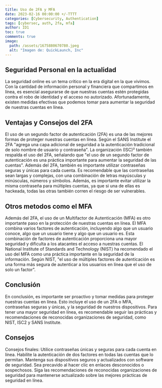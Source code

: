 ```yaml
---
title: Uso de 2FA y MFA
date: 2023-02-16 00:00:00 +/-TTTT
categories: [Cybersecurity, Authentication]
tags: [cybersec, auth, 2fa, mfa]
author: ID1
toc: true
comments: true
image:
  path: /assets/1675880670780.jpeg
  alt: "Imagen de: QuickLaunch, Inc"
---
```


<script async src="https://pagead2.googlesyndication.com/pagead/js/adsbygoogle.js?client=ca-pub-1924301613884130"
     crossorigin="anonymous"></script>

## Seguridad Personal en la actualidad

La seguridad online es un tema crítico en la era digital en la que vivimos. Con la cantidad de información personal y financiera que compartimos en línea, es esencial asegurarse de que nuestras cuentas estén protegidas contra el robo de identidad y el acceso no autorizado. Afortunadamente, existen medidas efectivas que podemos tomar para aumentar la seguridad de nuestras cuentas en línea.

## Ventajas y Consejos del 2FA

El uso de un segundo factor de autenticación (2FA) es una de las mejores formas de proteger nuestras cuentas en línea. Según el SANS Institute el 2FA "agrega una capa adicional de seguridad a la autenticación tradicional de solo nombre de usuario y contraseña".
La organización (ISC)² también respalda el uso del 2FA, señalando que "el uso de un segundo factor de autenticación es una práctica importante para aumentar la seguridad de las cuentas".
Además del 2FA, también es importante utilizar contraseñas seguras y únicas para cada cuenta. Es recomendable que las contraseñas sean largas y complejas, con una combinación de letras mayúsculas y minúsculas, números y símbolos. Además, es importante evitar utilizar la misma contraseña para múltiples cuentas, ya que si una de ellas es hackeada, todas las otras también corren el riesgo de ser vulnerables.

## Otros metodos como el MFA

Además del 2FA, el uso de un Multifactor de Autenticación (MFA) es otro importante paso en la protección de nuestras cuentas en línea. El MFA combina varios factores de autenticación, incluyendo algo que un usuario conoce, algo que un usuario tiene y algo que un usuario es. Esta combinación de factores de autenticación proporciona una mayor seguridad y dificulta a los atacantes el acceso a nuestras cuentas.
El National Institute of Standards and Technology (NIST) ha recomendado el uso del MFA como una práctica importante en la seguridad de la información. Según NIST, "el uso de múltiples factores de autenticación es una forma más segura de autenticar a los usuarios en línea que el uso de solo un factor".

## Conclusión

En conclusión, es importante ser proactivo y tomar medidas para proteger nuestras cuentas en línea. Esto incluye el uso de un 2FA o MFA, contraseñas seguras y únicas, y la seguridad de nuestros dispositivos. Para tener una mayor seguridad en línea, es recomendable seguir las prácticas y recomendaciones de reconocidas organizaciones de seguridad, como NIST, ISC2 y SANS Institute.

## Consejos

Consejos finales:
Utilice contraseñas únicas y seguras para cada cuenta en línea.
Habilite la autenticación de dos factores en todas las cuentas que lo permitan.
Mantenga sus dispositivos seguros y actualizados con software de seguridad.
Sea precavido al hacer clic en enlaces desconocidos o sospechosos.
Siga las recomendaciones de reconocidas organizaciones de seguridad para mantenerse actualizado sobre las mejores prácticas de seguridad en línea.